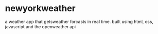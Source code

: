 # newyorkweather
a weather app that getsweather forcasts in real time.
built using html, css, javascript and the openweather api
